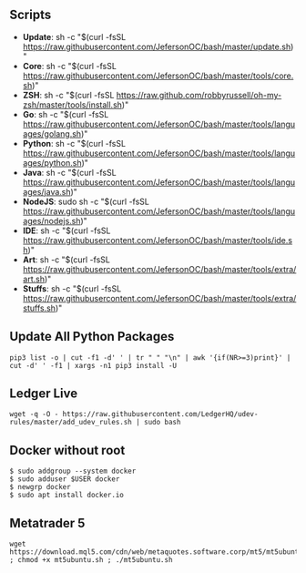 ## Scripts

* **Update**: sh -c "$(curl -fsSL https://raw.githubusercontent.com/JefersonOC/bash/master/update.sh)"
* **Core**: sh -c "$(curl -fsSL https://raw.githubusercontent.com/JefersonOC/bash/master/tools/core.sh)"
* **ZSH**: sh -c "$(curl -fsSL https://raw.github.com/robbyrussell/oh-my-zsh/master/tools/install.sh)"
* **Go**: sh -c "$(curl -fsSL https://raw.githubusercontent.com/JefersonOC/bash/master/tools/languages/golang.sh)"
* **Python**: sh -c "$(curl -fsSL https://raw.githubusercontent.com/JefersonOC/bash/master/tools/languages/python.sh)"
* **Java**: sh -c "$(curl -fsSL https://raw.githubusercontent.com/JefersonOC/bash/master/tools/languages/java.sh)"
* **NodeJS**: sudo sh -c "$(curl -fsSL https://raw.githubusercontent.com/JefersonOC/bash/master/tools/languages/nodejs.sh)"
* **IDE**: sh -c "$(curl -fsSL https://raw.githubusercontent.com/JefersonOC/bash/master/tools/ide.sh)"
* **Art**: sh -c "$(curl -fsSL https://raw.githubusercontent.com/JefersonOC/bash/master/tools/extra/art.sh)"
* **Stuffs**: sh -c "$(curl -fsSL https://raw.githubusercontent.com/JefersonOC/bash/master/tools/extra/stuffs.sh)"

## Update All Python Packages
```
pip3 list -o | cut -f1 -d' ' | tr " " "\n" | awk '{if(NR>=3)print}' | cut -d' ' -f1 | xargs -n1 pip3 install -U 
```
## Ledger Live
```
wget -q -O - https://raw.githubusercontent.com/LedgerHQ/udev-rules/master/add_udev_rules.sh | sudo bash
```
## Docker without root
```
$ sudo addgroup --system docker
$ sudo adduser $USER docker
$ newgrp docker
$ sudo apt install docker.io
```
## Metatrader 5
```
wget https://download.mql5.com/cdn/web/metaquotes.software.corp/mt5/mt5ubuntu.sh ; chmod +x mt5ubuntu.sh ; ./mt5ubuntu.sh
```
